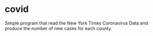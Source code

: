 # covid
Simple program that read the New York Times Coronavirus Data and produce the number of new cases for each county.
